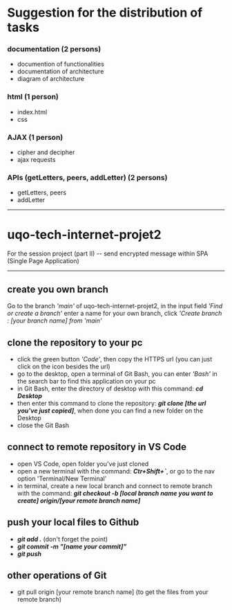 # Suggestion for the distribution of tasks
### documentation (2 persons)
- documention of functionalities
- documentation of architecture
- diagram of architecture

### html (1 person)
- index.html
- css

### AJAX (1 person)
- cipher and decipher
- ajax requests

### APIs (getLetters, peers, addLetter) (2 persons) 
- getLetters, peers
- addLetter

---

# uqo-tech-internet-projet2
For the session project (part II) -- send encrypted message within SPA (Single Page Application) 

---

## create you own branch
Go to the branch *'main'* of uqo-tech-internet-projet2, in the input field *'Find or create a branch'* enter a name for your own branch, click *'Create branch : [your branch name] from 'main'*

## clone the repository to your pc
- click the green button *'Code'*, then copy the HTTPS url (you can just click on the icon besides the url)
- go to the desktop, open a terminal of Git Bash, you can enter *'Bash'* in the search bar to find this application on your pc
- in Git Bash, enter the directory of desktop with this command: ***cd Desktop***
- then enter this command to clone the repository: ***git clone [the url you've just copied]***, when done you can find a new folder on the Desktop
- close the Git Bash

## connect to remote repository in VS Code
- open VS Code, open folder you've just cloned
- open a new terminal with the command: ***Ctr+Shift+`***, or go to the nav option 'Terminal/New Terminal'
- in terminal, create a new local branch and connect to remote branch with the command: ***git checkout -b [local branch name you want to create] origin/[your remote branch name]***

## push your local files to Github
- ***git add .*** (don't forget the point)
- ***git commit -m "[name your commit]"***
- ***git push***

## other operations of Git
- git pull origin [your remote branch name]  (to get the files from your remote branch)
